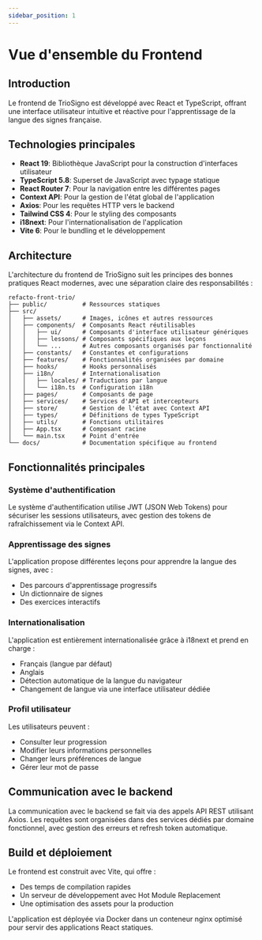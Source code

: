 ```yaml
---
sidebar_position: 1
---
```


# Vue d'ensemble du Frontend

## Introduction

Le frontend de TrioSigno est développé avec React et TypeScript, offrant une interface utilisateur intuitive et réactive pour l'apprentissage de la langue des signes française.

## Technologies principales

- **React 19**: Bibliothèque JavaScript pour la construction d'interfaces utilisateur
- **TypeScript 5.8**: Superset de JavaScript avec typage statique
- **React Router 7**: Pour la navigation entre les différentes pages
- **Context API**: Pour la gestion de l'état global de l'application
- **Axios**: Pour les requêtes HTTP vers le backend
- **Tailwind CSS 4**: Pour le styling des composants
- **i18next**: Pour l'internationalisation de l'application
- **Vite 6**: Pour le bundling et le développement

## Architecture

L'architecture du frontend de TrioSigno suit les principes des bonnes pratiques React modernes, avec une séparation claire des responsabilités :

```
refacto-front-trio/
├── public/          # Ressources statiques
├── src/
│   ├── assets/      # Images, icônes et autres ressources
│   ├── components/  # Composants React réutilisables
│   │   ├── ui/      # Composants d'interface utilisateur génériques
│   │   ├── lessons/ # Composants spécifiques aux leçons
│   │   └── ...      # Autres composants organisés par fonctionnalité
│   ├── constants/   # Constantes et configurations
│   ├── features/    # Fonctionnalités organisées par domaine
│   ├── hooks/       # Hooks personnalisés
│   ├── i18n/        # Internationalisation
│   │   ├── locales/ # Traductions par langue
│   │   └── i18n.ts  # Configuration i18n
│   ├── pages/       # Composants de page
│   ├── services/    # Services d'API et intercepteurs
│   ├── store/       # Gestion de l'état avec Context API
│   ├── types/       # Définitions de types TypeScript
│   ├── utils/       # Fonctions utilitaires
│   ├── App.tsx      # Composant racine
│   └── main.tsx     # Point d'entrée
└── docs/            # Documentation spécifique au frontend
```

## Fonctionnalités principales

### Système d'authentification

Le système d'authentification utilise JWT (JSON Web Tokens) pour sécuriser les sessions utilisateurs, avec gestion des tokens de rafraîchissement via le Context API.

### Apprentissage des signes

L'application propose différentes leçons pour apprendre la langue des signes, avec :

- Des parcours d'apprentissage progressifs
- Un dictionnaire de signes
- Des exercices interactifs

### Internationalisation

L'application est entièrement internationalisée grâce à i18next et prend en charge :

- Français (langue par défaut)
- Anglais
- Détection automatique de la langue du navigateur
- Changement de langue via une interface utilisateur dédiée

### Profil utilisateur

Les utilisateurs peuvent :

- Consulter leur progression
- Modifier leurs informations personnelles
- Changer leurs préférences de langue
- Gérer leur mot de passe

## Communication avec le backend

La communication avec le backend se fait via des appels API REST utilisant Axios. Les requêtes sont organisées dans des services dédiés par domaine fonctionnel, avec gestion des erreurs et refresh token automatique.

## Build et déploiement

Le frontend est construit avec Vite, qui offre :

- Des temps de compilation rapides
- Un serveur de développement avec Hot Module Replacement
- Une optimisation des assets pour la production

L'application est déployée via Docker dans un conteneur nginx optimisé pour servir des applications React statiques.
